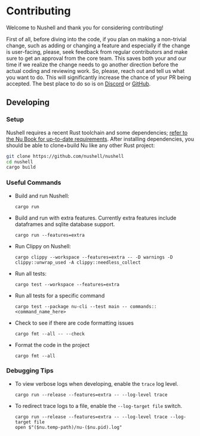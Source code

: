 # Contributing

Welcome to Nushell and thank you for considering contributing!

First of all, before diving into the code, if you plan on making a non-trivial change, such as adding or changing a feature and especially if the change is user-facing, please, seek feedback from regular contributors and make sure to get an approval from the core team.
This saves both your and our time if we realize the change needs to go another direction before the actual coding and reviewing work.
So, please, reach out and tell us what you want to do.
This will significantly increase the chance of your PR being accepted.
The best place to do so is on [Discord](https://discordapp.com/invite/NtAbbGn) or [GitHub](https://github.com/nushell/nushell/issues/new/choose).

## Developing

### Setup

Nushell requires a recent Rust toolchain and some dependencies; [refer to the Nu Book for up-to-date requirements](https://www.nushell.sh/book/installation.html#build-from-source). After installing dependencies, you should be able to clone+build Nu like any other Rust project:

```bash
git clone https://github.com/nushell/nushell
cd nushell
cargo build
```

### Useful Commands

- Build and run Nushell:

  ```shell
  cargo run
  ```

- Build and run with extra features. Currently extra features include dataframes and sqlite database support.
  ```shell
  cargo run --features=extra
  ```

- Run Clippy on Nushell:

  ```shell
  cargo clippy --workspace --features=extra -- -D warnings -D clippy::unwrap_used -A clippy::needless_collect
  ```

- Run all tests:

  ```shell
  cargo test --workspace --features=extra
  ```

- Run all tests for a specific command

  ```shell
  cargo test --package nu-cli --test main -- commands::<command_name_here>
  ```

- Check to see if there are code formatting issues

  ```shell
  cargo fmt --all -- --check
  ```

- Format the code in the project

  ```shell
  cargo fmt --all
  ```

### Debugging Tips

- To view verbose logs when developing, enable the `trace` log level.

  ```shell
  cargo run --release --features=extra -- --log-level trace
  ```

- To redirect trace logs to a file, enable the `--log-target file` switch.
  ```shell
  cargo run --release --features=extra -- --log-level trace --log-target file
  open $"($nu.temp-path)/nu-($nu.pid).log"
  ```
